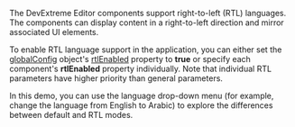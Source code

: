 The DevExtreme Editor components support right-to-left (RTL) languages. The components can display content in a right-to-left direction and mirror associated UI elements.
<!--split-->

To enable RTL language support in the application, you can either set the [globalConfig](/Documentation/ApiReference/Common/Object_Structures/globalConfig/) object's [rtlEnabled](/Documentation/ApiReference/Common/Object_Structures/globalConfig/#rtlEnabled) property to **true** or specify each component's **rtlEnabled** property individually. Note that individual RTL parameters have higher priority than general parameters.

In this demo, you can use the language drop-down menu (for example, change the language from English to Arabic) to explore the differences between default and RTL modes.